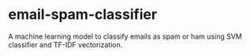 # email-spam-classifier
A machine learning model to classify emails as spam or ham using SVM classifier and TF-IDF vectorization.
